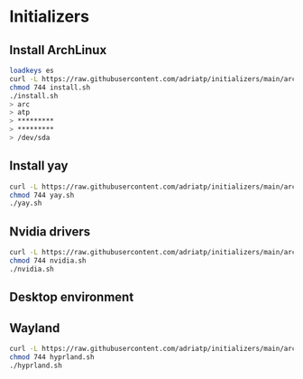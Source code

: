 # Initializers

## Install ArchLinux
```bash
loadkeys es
curl -L https://raw.githubusercontent.com/adriatp/initializers/main/arc/install.sh > install.sh
chmod 744 install.sh
./install.sh
> arc
> atp
> *********
> *********
> /dev/sda
```

## Install yay

```bash
curl -L https://raw.githubusercontent.com/adriatp/initializers/main/arc/yay.sh > yay.sh
chmod 744 yay.sh
./yay.sh
```

## Nvidia drivers

```bash
curl -L https://raw.githubusercontent.com/adriatp/initializers/main/arc/nvidia.sh > nvidia.sh
chmod 744 nvidia.sh
./nvidia.sh
```

## Desktop environment




## Wayland

```bash
curl -L https://raw.githubusercontent.com/adriatp/initializers/main/arc/hyprland.sh > hyprland.sh
chmod 744 hyprland.sh
./hyprland.sh
```